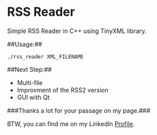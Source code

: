 RSS Reader
==============

Simple RSS Reader in C++ using TinyXML library.

##Usage:##

```./rss_reader XML_FILENAME```

##Next Step:##

- Multi-file
- Improvment of the RSS2 version
- GUI with Qt

###Thanks a lot for your passage on my page.###

BTW, you can find me on my LinkedIn [Profile](http://cn.linkedin.com/pub/mehdi-farsi/48/ba9/336/en).


